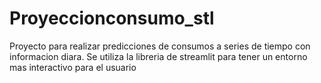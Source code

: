 # Proyeccionconsumo_stl
Proyecto para realizar predicciones de consumos a series de tiempo con informacion diara. Se utiliza la libreria de streamlit para tener un entorno mas interactivo para el usuario

